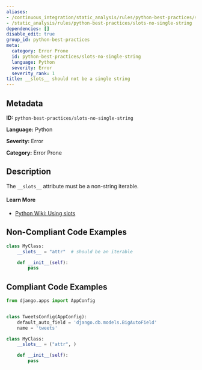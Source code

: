 ```yaml
---
aliases:
- /continuous_integration/static_analysis/rules/python-best-practices/slots-no-single-string
- /static_analysis/rules/python-best-practices/slots-no-single-string
dependencies: []
disable_edit: true
group_id: python-best-practices
meta:
  category: Error Prone
  id: python-best-practices/slots-no-single-string
  language: Python
  severity: Error
  severity_rank: 1
title: __slots__ should not be a single string
---
```

<!--  SOURCED FROM https://github.com/DataDog/datadog-static-analyzer-rule-docs -->


## Metadata
**ID:** `python-best-practices/slots-no-single-string`

**Language:** Python

**Severity:** Error

**Category:** Error Prone

## Description
The `__slots__` attribute must be a non-string iterable.

#### Learn More

 - [Python Wiki: Using slots](https://wiki.python.org/moin/UsingSlots)

## Non-Compliant Code Examples
```python
class MyClass:
    __slots__ = "attr"  # should be an iterable

    def __init__(self):
        pass
```

## Compliant Code Examples
```python
from django.apps import AppConfig


class TweetsConfig(AppConfig):
    default_auto_field = 'django.db.models.BigAutoField'
    name = 'tweets'
```

```python
class MyClass:
    __slots__ = ("attr", )

    def __init__(self):
        pass
```
